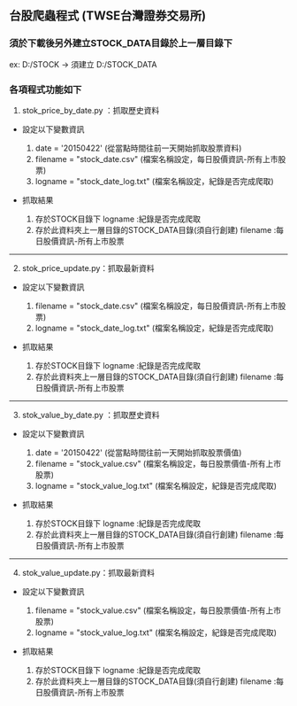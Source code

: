 ## 台股爬蟲程式 (TWSE台灣證券交易所)
### 須於下載後另外建立STOCK_DATA目錄於上一層目錄下
ex: D:/STOCK → 須建立 D:/STOCK_DATA
### 各項程式功能如下
1. stok_price_by_date.py ：抓取歷史資料
- 設定以下變數資訊
  1. date = '20150422' (從當點時間往前一天開始抓取股票資料)
  2. filename = "stock_date.csv" (檔案名稱設定，每日股價資訊-所有上市股票)
  3. logname = "stock_date_log.txt" (檔案名稱設定，紀錄是否完成爬取)

- 抓取結果
  1. 存於STOCK目錄下
logname :紀錄是否完成爬取
  2. 存於此資料夾上一層目錄的STOCK_DATA目錄(須自行創建)
filename :每日股價資訊-所有上市股票
----
2. stok_price_update.py：抓取最新資料
- 設定以下變數資訊
  1. filename = "stock_date.csv" (檔案名稱設定，每日股價資訊-所有上市股票)
  2. logname = "stock_date_log.txt" (檔案名稱設定，紀錄是否完成爬取)

- 抓取結果
  1. 存於STOCK目錄下
logname :紀錄是否完成爬取
  2. 存於此資料夾上一層目錄的STOCK_DATA目錄(須自行創建)
filename :每日股價資訊-所有上市股票
----
3. stok_value_by_date.py ：抓取歷史資料
- 設定以下變數資訊
  1. date = '20150422' (從當點時間往前一天開始抓取股票價值)
  2. filename = "stock_value.csv" (檔案名稱設定，每日股票價值-所有上市股票)
  3. logname = "stock_value_log.txt" (檔案名稱設定，紀錄是否完成爬取)

- 抓取結果
  1. 存於STOCK目錄下
logname :紀錄是否完成爬取
  2. 存於此資料夾上一層目錄的STOCK_DATA目錄(須自行創建)
filename :每日股價資訊-所有上市股票
----
4. stok_value_update.py：抓取最新資料
- 設定以下變數資訊
  1. filename = "stock_value.csv" (檔案名稱設定，每日股票價值-所有上市股票)
  2. logname = "stock_value_log.txt" (檔案名稱設定，紀錄是否完成爬取)

- 抓取結果
  1. 存於STOCK目錄下
logname :紀錄是否完成爬取
  2. 存於此資料夾上一層目錄的STOCK_DATA目錄(須自行創建)
filename :每日股價資訊-所有上市股票